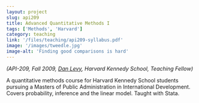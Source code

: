 ```yaml
---
layout: project
slug: api209
title: Advanced Quantitative Methods I
tags: ['Methods', 'Harvard']
category: teaching
link: '/files/teaching/api209-syllabus.pdf'
image: '/images/tweedle.jpg'
image-alt: 'Finding good comparisons is hard'
---
```



*(API-209, Fall 2009, [Dan Levy][], Harvard Kennedy School, Teaching Fellow)*

A quantitative methods course for Harvard Kennedy School students
pursuing a Masters of Public Administration in International
Development. Covers probability, inference and the linear
model. Taught with Stata.
  
<!-- * [Syllabus][] -->


[Dan Levy]: http://www.hks.harvard.edu/about/faculty-staff-directory/dan-levy
[Syllabus]: http://www.mattblackwell.org/files/teaching/api209-syllabus.pdf
